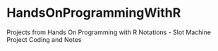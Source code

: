 # HandsOnProgrammingWithR
Projects from Hands On Programming with R Notations - Slot Machine Project Coding and Notes 
